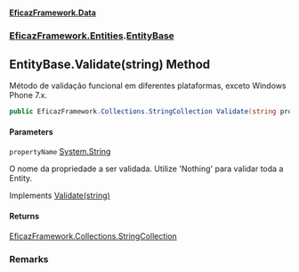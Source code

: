#### [EficazFramework.Data](EficazFrameworkData.md 'EficazFramework Data')
### [EficazFramework.Entities](EficazFrameworkData.md#EficazFramework.Entities 'EficazFramework.Entities').[EntityBase](EficazFramework.Entities/EntityBase.md 'EficazFramework.Entities.EntityBase')

## EntityBase.Validate(string) Method

Método de validação funcional em diferentes plataformas, exceto Windows Phone 7.x.

```csharp
public EficazFramework.Collections.StringCollection Validate(string propertyName);
```
#### Parameters

<a name='EficazFramework.Entities.EntityBase.Validate(string).propertyName'></a>

`propertyName` [System.String](https://docs.microsoft.com/en-us/dotnet/api/System.String 'System.String')

O nome da propriedade a ser validada. Utilize 'Nothing' para validar toda a Entity.

Implements [Validate(string)](https://docs.microsoft.com/en-us/dotnet/api/EficazFramework.Entities.IEntity.Validate#EficazFramework_Entities_IEntity_Validate_System_String_ 'EficazFramework.Entities.IEntity.Validate(System.String)')

#### Returns
[EficazFramework.Collections.StringCollection](https://docs.microsoft.com/en-us/dotnet/api/EficazFramework.Collections.StringCollection 'EficazFramework.Collections.StringCollection')

### Remarks